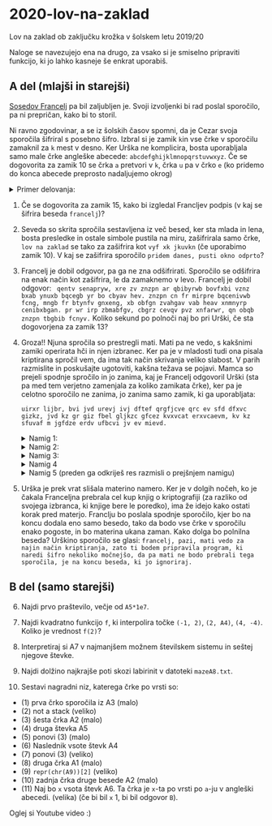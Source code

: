 # 2020-lov-na-zaklad
Lov na zaklad ob zaključku krožka v šolskem letu 2019/20

Naloge se navezujejo ena na drugo, za vsako si je smiselno pripraviti funkcijo, ki jo lahko kasneje še enkrat uporabiš.

## A del (mlajši in starejši)
[Sosedov Francelj](https://www.youtube.com/watch?v=PyYhxQiQbOU) pa bil zaljubljen je. Svoji izvoljenki bi rad poslal sporočilo, pa ni prepričan, kako bi to storil.

Ni ravno zgodovinar, a se iz šolskih časov spomni, da je Cezar svoja sporočila šifriral s posebno šifro. Izbral si je zamik `k`in vse črke v sporočilu zamaknil za `k` mest v desno. Ker Urška ne komplicira, bosta uporabljala samo male črke angleške abecede: `abcdefghijklmnopqrstuvwxyz`.  Če se dogovorita za zamik 10 se črka `a` pretvori v `k`, črka `u` pa v črko `e` (ko pridemo do konca abecede preprosto nadaljujemo okrog)

<details> <summary>Primer delovanja:</summary>
<p>

![Šifriranje](https://upload.wikimedia.org/wikipedia/commons/thumb/4/4a/Caesar_cipher_left_shift_of_3.svg/1920px-Caesar_cipher_left_shift_of_3.svg.png "Šifriranje")
Črka `d` se kriptira kot črka `a`. in tako naprej.
</p>
</details>


1. Če se dogovorita za zamik 15, kako bi izgledal Francljev podpis (v kaj se šifrira beseda `francelj`)?

2. Seveda so skrita spročila sestavljena iz več besed, ker sta mlada in lena, bosta presledke in ostale simbole pustila na miru,  zašifrirala samo črke, `lov na zaklad` se tako za zašifrira kot `vyf xk jkuvkn` (če uporabimo zamik 10).  V kaj se zašifrira sporočilo `pridem danes, pusti okno odprto`?

3. Francelj je dobil odgovor, pa ga ne zna odšifrirati. Sporočilo se odšifrira na enak način kot zašifrira, le da zamaknemo v levo. Francelj je dobil odgovor:
     ```  qentv senapryw, xre zv znzpn ar qbibyrwb bovfxbi vznz bxab ynuxb bqcegb yr bo cbyav hev. znzpn cn fr mirpre bqcenivwb fcng, mngb fr btynfv gnxeng, xb obfgn zvahgav vab heav xnmnyrp cenibxbgan. pr wr irp zbmabfgv, cbgrz cevqv pvz xnfarwr, qn obqb znzpn tbgbib fcnyv. ```
     Koliko sekund po polnoči naj bo pri Urški, če sta dogovorjena za zamik 13?

4. Groza!! Njuna spročila so prestregli mati. Mati pa ne vedo, s kakšnimi zamiki operirata hči in njen izbranec. Ker pa je v mladosti tudi ona pisala kriptirana spročil vem, da ima tak način skrivanja veliko slabost. V parih razmislite in poskušajte ugotoviti, kakšna težava se pojavi. Mamca so prejeli spodnje spročilo in jo zanima, kaj je Francelj odgovoril Urški (sta pa med tem verjetno zamenjala za koliko zamikata črke), ker pa je celotno sporočilo ne zanima, jo zanima samo zamik, ki ga uporabljata:

	```uirxr lijbr, bvi jvd urevj ivj dftef qrgfjcve qrc ev sfd dfxvc gizkz, jvd kz gr giz fbel gljkzc gfcez kvxvcat erxvcaevm, kv kz sfuvaf m jgfdze erdv ufbcvi jv ev mievd.```
    <details> <summary>Namig 1:</summary>
	<p>
	Pomembem del razbijanja kriptiranih spročil je podatek o kontekstu. Razmisli o kontekstu tega sporočila. Torej vse informacije, okoli sporočila, ki niso zapisane v sporočilu samem. V paru porabita 5 minut za brainstormanje in poskušajta razmisliti.
	</p>
     </details>

    <details> <summary>Namig 2:</summary>
	<p>
	Perne, Novakovič , Strmčnik Žemva, Krapež, Ozimek, Batagelj, Klein, Taseva...
	</p>
	</details>

	<details> <summary>Namig 3:</summary>
	<p>
	Ali se slovenščina in angleščin v čem razlikujeta.
	</p>
	</details>

	<details> <summary>Namig 4</summary>
	<p>
	Ali šifra kakšno lastnost spročila ohrani
	</p>
	</details>

	<details> <summary>Namig 5 (preden ga odkriješ res razmisli o prejšnjem namigu)</summary>
	<p>
	Sporočilo je gotovo napisano v slovenščimi, dasiravno nekoliko arhaični. Poskusi vse možne zamike in preštej frekvenco črk, ki nastopajo, potem potrebuješ na roko pregledati zgolj nekaj zamikov
	</p>
	</details>

5. Urška je prek vrat slišala materino namero. Ker je v dolgih nočeh, ko je čakala Franceljna prebrala cel kup knjig o kriptografiji (za razliko od svojega izbranca, ki knjige bere le poredko), ima že idejo kako ostati korak pred materjo. Franclju bo poslala spodnje sporočilo, kjer bo na koncu dodala eno samo besedo, tako da bodo vse črke v sporočilu enako pogoste, in bo materina ukana zaman. Kako dolga bo polnilna beseda?
	Urškino sporočilo se glasi:
	```francelj, pazi, mati vedo za najin način kriptiranja, zato ti bodem pripravila program, ki naredi šifro nekoliko močnejšo, da pa mati ne bodo prebrali tega sporočila, je na koncu beseda, ki jo ignoriraj.```


## B del (samo starejši)

6. Najdi prvo praštevilo, večje od `A5*1e7`.

7. Najdi kvadratno funkcijo `f`, ki interpolira točke
`(-1, 2)`, `(2, A4)`, `(4, -4)`. Koliko je vrednost `f(2)`?

8. Interpretiraj si A7 v najmanjšem možnem številskem sistemu in seštej njegove števke.

9. Najdi dolžino najkrajše poti skozi labirinit v datoteki `mazeA8.txt`.

10. Sestavi nagradni niz, katerega črke po vrsti so:

- (1) prva črko sporočila iz A3 (malo)
- (2) not a stack (veliko)
- (3) šesta črka A2 (malo)
- (4) druga števka A5
- (5) ponovi (3) (malo)
- (6) Naslednik vsote števk A4
- (7) ponovi (3) (veliko)
- (8) druga črka A1 (malo)
- (9) `repr(chr(A9))[2]` (veliko)
- (10) zadnja črka druge besede A2 (malo)
- (11) Naj bo `x` vsota števk A6. Ta črka je `x`-ta po vrsti po `a`-ju v angleški abecedi.  (velika) (če bi bil `x` 1, bi bil odgovor `B`).

Oglej si Youtube video :)
